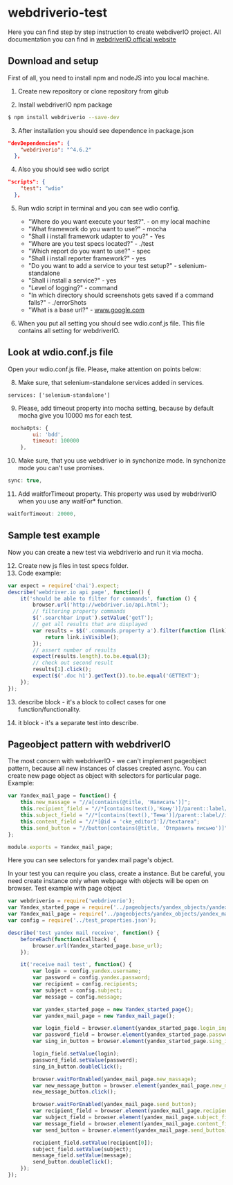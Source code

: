# webdriverio-test
Here you can find step by step instruction to create webdiverIO project.
All documentation you can find in [webdriverIO official website](http://webdriver.io/)

## Download and setup
First of all, you need to install npm and nodeJS into you local machine.

1. Create new repository or clone repository from gitub

2. Install webdriverIO npm package
```bash
$ npm install webdriverio --save-dev
```

3. After installation you should see dependence in package.json
```JSON
"devDependencies": {
    "webdriverio": "^4.6.2"
  },
```
4. Also you should see wdio script
```JSON
"scripts": {
    "test": "wdio"
  },
```

5. Run wdio script in terminal and you can see wdio config.
    - "Where do you want execute your test?". - on my local machine
    - "What framework do you want to use?" - mocha
    - "Shall i install framework udapter to you?" - Yes
    - "Where are you test specs located?" - ./test
    - "Which report do you want to use?" - spec
    - "Shall i install reporter framework?"  - yes
    - "Do you want to add a service to your test setup?" - selenium-standalone
    - "Shall i install a service?" - yes
    - "Level of logging?" - command
    - "In which directory should screenshots gets saved if a command falls?" - ./errorShots
    - "What is a base url?" - www.google.com

7. When you put all setting you should see wdio.conf.js file. This file contains all setting for webdriverIO.

## Look at wdio.conf.js file
Open your wdio.conf.js file. Please, make attention on points below:

8. Make sure, that selenium-standalone services added in services.

```javasctipt
services: ['selenium-standalone']
```

9. Please, add timeout property into mocha setting, because by default mocha give you 10000 ms for each test.

```javascript
 mochaOpts: {
        ui: 'bdd',
        timeout: 100000
    },
```

10. Make sure, that you use webdriver io in synchonize mode. In synchonize mode you can't use promises.
```javascript
sync: true,
```

11. Add waitforTimeout property. This property was used by webdriverIO when you use any waitFor* function.
```javascript
waitforTimeout: 20000,
```

## Sample test example
Now you can create a new test via webdriverio and run it via mocha.

12. Create new js files in test specs folder.
13. Code example:
```javascript
var expect = require('chai').expect;
describe('webdriver.io api page', function() {
    it('should be able to filter for commands', function () {
        browser.url('http://webdriver.io/api.html');
        // filtering property commands
        $('.searchbar input').setValue('getT');
        // get all results that are displayed
        var results = $$('.commands.property a').filter(function (link) {
            return link.isVisible();
        });
        // assert number of results
        expect(results.length).to.be.equal(3);
        // check out second result
        results[1].click();
        expect($('.doc h1').getText()).to.be.equal('GETTEXT');
    });
});
```

13. describe block - it's a block to collect cases for one function/functionality.

14. it block - it's a separate test into describe.

## Pageobject pattern with webdriverIO

The most concern with webdriverIO - we can't implement pageobject pattern, because all new instances of classes created async.
You can create new page object as object with selectors for particular page. Example:

```javascript
var Yandex_mail_page = function() {
	this.new_massage = "//a[contains(@title, 'Написать')]";
	this.recipient_field = "//*[contains(text(),'Кому')]/parent::label/div[3]/div";
	this.subject_field = "//*[contains(text(),'Тема')]/parent::label//input";
	this.content_field = "//*[@id = 'cke_editor1']//textarea";
	this.send_button = "//button[contains(@title, 'Отправить письмо')]";
};

module.exports = Yandex_mail_page;
```
Here you can see selectors for yandex mail page's object.

In your test you can require you class, create a instance. But be careful, you need create instance only when webpage with objects will be open on browser. Test example with page object

```javascript
var webdriverio = require('webdriverio');
var Yandex_started_page = require('../pageobjects/yandex_objects/yandex_started_page');
var Yandex_mail_page = require('../pageobjects/yandex_objects/yandex_mail_page');
var config = require('../test_properties.json');

describe('test yandex mail receive', function() {
	beforeEach(function(callback) {
		browser.url(Yandex_started_page.base_url);
	});

	it('receive mail test', function() {
		var login = config.yandex.username;
		var password = config.yandex.password;
		var recipient = config.recipients;
		var subject = config.subject;
		var message = config.message;

		var yandex_started_page = new Yandex_started_page();
		var yandex_mail_page = new Yandex_mail_page();

		var login_field = browser.element(yandex_started_page.login_input);
		var password_field = browser.element(yandex_started_page.password_input);
		var sing_in_button = browser.element(yandex_started_page.sing_in_button);

		login_field.setValue(login);
		password_field.setValue(password);
		sing_in_button.doubleClick();

		browser.waitForEnabled(yandex_mail_page.new_massage);
		var new_message_button = browser.element(yandex_mail_page.new_massage);
		new_message_button.click();

		browser.waitForEnabled(yandex_mail_page.send_button);
		var recipient_field = browser.element(yandex_mail_page.recipient_field);
		var subject_field = browser.element(yandex_mail_page.subject_field);
		var message_field = browser.element(yandex_mail_page.content_field);
		var send_button = browser.element(yandex_mail_page.send_button);

		recipient_field.setValue(recipient[0]);
		subject_field.setValue(subject);
		message_field.setValue(message);
		send_button.doubleClick();
	});
});
```